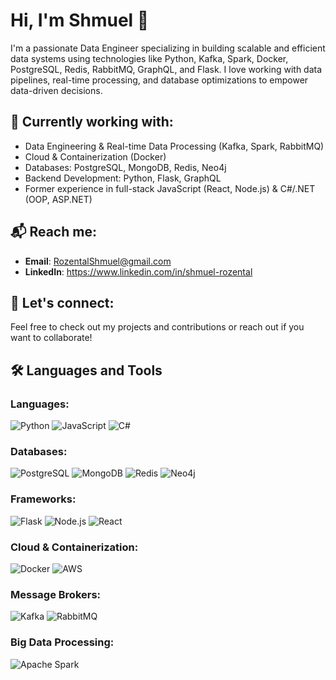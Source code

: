 # Hi, I'm Shmuel 👋

I'm a passionate Data Engineer specializing in building scalable and efficient data systems using technologies like Python, Kafka, Spark, Docker, PostgreSQL, Redis, RabbitMQ, GraphQL, and Flask. I love working with data pipelines, real-time processing, and database optimizations to empower data-driven decisions.

## 🔧 Currently working with:
- Data Engineering & Real-time Data Processing (Kafka, Spark, RabbitMQ)
- Cloud & Containerization (Docker)
- Databases: PostgreSQL, MongoDB, Redis, Neo4j
- Backend Development: Python, Flask, GraphQL
- Former experience in full-stack JavaScript (React, Node.js) & C#/.NET (OOP, ASP.NET)


## 📬 Reach me:
- **Email**: RozentalShmuel@gmail.com
- **LinkedIn**: https://www.linkedin.com/in/shmuel-rozental

## 🌱 Let's connect:
Feel free to check out my projects and contributions or reach out if you want to collaborate!

## 🛠️ Languages and Tools

### Languages:
![Python](https://img.shields.io/badge/Python-3776AB?style=flat&logo=python&logoColor=white)
![JavaScript](https://img.shields.io/badge/JavaScript-F7DF1E?style=flat&logo=javascript&logoColor=black)
![C#](https://img.shields.io/badge/C%23-239120?style=flat&logo=c-sharp&logoColor=white)

### Databases:
![PostgreSQL](https://img.shields.io/badge/PostgreSQL-336791?style=flat&logo=postgresql&logoColor=white)
![MongoDB](https://img.shields.io/badge/MongoDB-47A248?style=flat&logo=mongodb&logoColor=white)
![Redis](https://img.shields.io/badge/Redis-D82C20?style=flat&logo=redis&logoColor=white)
![Neo4j](https://img.shields.io/badge/Neo4j-008CC1?style=flat&logo=neo4j&logoColor=white)


### Frameworks:
![Flask](https://img.shields.io/badge/Flask-000000?style=flat&logo=flask&logoColor=white)
![Node.js](https://img.shields.io/badge/Node.js-339933?style=flat&logo=node.js&logoColor=white)
![React](https://img.shields.io/badge/React-61DAFB?style=flat&logo=react&logoColor=black)

### Cloud & Containerization:
![Docker](https://img.shields.io/badge/Docker-2496ED?style=flat&logo=docker&logoColor=white)
![AWS](https://img.shields.io/badge/AWS-232F3E?style=flat&logo=amazonaws&logoColor=white)

### Message Brokers:
![Kafka](https://img.shields.io/badge/Kafka-231F20?style=flat&logo=apachekafka&logoColor=white)
![RabbitMQ](https://img.shields.io/badge/RabbitMQ-FF6600?style=flat&logo=rabbitmq&logoColor=white)

### Big Data Processing:
![Apache Spark](https://img.shields.io/badge/Apache%20Spark-E35A16?style=flat&logo=apachespark&logoColor=white)

